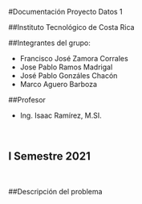 #Documentación Proyecto Datos 1

##Instituto Tecnológico de Costa Rica

##Integrantes del grupo:

* Francisco José Zamora Corrales
* Jose Pablo Ramos Madrigal 
* José Pablo Gonzáles Chacón
* Marco Aguero Barboza 

##Profesor
* Ing. Isaac Ramírez, M.SI.
<p>&nbsp;</p>

## I Semestre 2021
<p>&nbsp;</p>

##Descripción del problema    
    